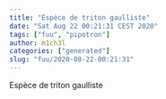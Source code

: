 ```yaml
---
title: "Espèce de triton gaulliste"
date: "Sat Aug 22 00:21:31 CEST 2020"
tags: ["fuu", "pipotron"]
author: m1ch3l
categories: ["generated"]
slug: "fuu/2020-08-22-00:21:31"
---
```


Espèce de triton gaulliste
